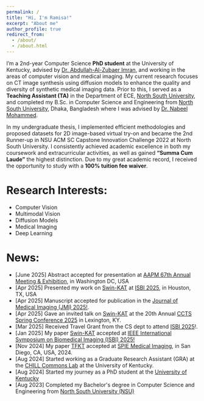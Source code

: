 ```yaml
---
permalink: /
title: "Hi, I'm Ramisa!"
excerpt: "About me"
author_profile: true
redirect_from: 
  - /about/
  - /about.html
---
```



I’m a 2nd-year Computer Science **PhD student** at the University of Kentucky, advised by [Dr. Abdullah-Al-Zubaer Imran](https://aaz-imran.github.io/), and working in the areas of computer vision and medical imaging. My current research focuses on CT image synthesis using diffusion models to enhance the quality and diversity of synthetic medical imaging data. Prior to this, I served as a **Teaching Assistant (TA)** in the Department of ECE, [North South University](https://www.northsouth.edu/), and completed my B.Sc. in Computer Science and Engineering from [North South University](https://www.northsouth.edu/), Dhaka, Bangladesh where I was advised by [Dr. Nabeel Mohammed](https://ece.northsouth.edu/people/dr-nabeel-mohammed/). 

In my undergraduate thesis, I implemented efficient methodologies and proposed datasets for 2D image-based virtual try-on and became the 2nd Runner-up in NSU ACM SC Capstone Innovation Challenge 2022 at North South University. I consistently achieved academic excellence in both my coursework and extracurricular activities, as well as gained **“Summa Cum Laude”** the highest distinction. Due to my great academic record, I received the opportunity to study with a **100% tuition fee waiver**. 

Research Interests:
======
- Computer Vision
- Multimodal Vision
- Diffusion Models
- Medical Imaging
- Deep Learning

<!--**<span style="color:red">New!:</span>** -->

News:
======

- [June 2025] Abstract accepted for presentation at [AAPM 67th Annual Meeting & Exhibition](https://w4.aapm.org/meetings/2025AM/), in Washington DC, USA
- [Apr 2025] Presented my work on [Swin-KAT](https://github.com/KaziRamisaRifa/Swin-KAT) at [ISBI 2025](https://biomedicalimaging.org/2025/), in Houston, TX, USA
- [Apr 2025] Manuscript accepted for publication in the [Journal of Medical Imaging (JMI) 2025!](https://www.spiedigitallibrary.org/journals/journal-of-medical-imaging).
- [Apr 2025] Gave an invited talk on [Swin-KAT](https://github.com/KaziRamisaRifa/Swin-KAT) at the 20th Annual [CCTS Spring Conference 2025]() in Lexington, KY. 
- [Mar 2025] Received Travel Grant from the CS dept to attend [ISBI 2025](https://biomedicalimaging.org/2025/)!.
- [Jan 2025] My paper [Swin-KAT](https://ieeexplore.ieee.org/abstract/document/10981172/) accepted at [IEEE International Symposium on Biomedical Imaging (ISBI) 2025!](https://biomedicalimaging.org/2025/)
- [Nov 2024] My paper [TFKT](https://www.spiedigitallibrary.org/conference-proceedings-of-spie/13409/1340912/Task-focused-knowledge-transfer-from-natural-images-for-CT-image/10.1117/12.3047371.short) accepted at [SPIE Medical Imaging](https://spie.org/conferences-and-exhibitions/medical-imaging), in San Diego, CA, USA, 2024.
- [Aug 2024] Started working as a Graduate Research Assistant (GRA) at the [CHILL Commons Lab](https://aaz-imran.github.io/imlab) at the University of Kentucky. 
- [Aug 2024] Started my journey as a PhD student at the [University of Kentucky](www.uky.edu)
- [Aug 2023] Completed my Bachelor's degree in Computer Science and Engineering from [North South University (NSU)](www.northsouth.edu)
